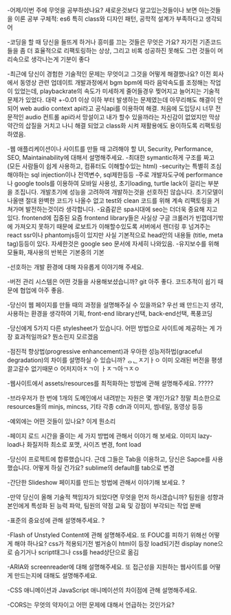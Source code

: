 -어제/이번 주에 무엇을 공부하셨나요?
	새로운것보다 알고있는것들이나 보면 아는것들을 이론 공부
	구체적: es6 특히 class와 디자인 패턴, 공학적 설계가 부족하다고 생각되어

-코딩을 할 때 당신을 들뜨게 하거나 흥미를 끄는 것들은 무엇은 가요?
	자기전 기존코드들을 좀 더 효율적으로 리팩토링하는 상상, 그리고 비록 성공하진 못해도 그런 것들이 머리속으로 생각나는게 기분이 좋다
	
-최근에 당신이 경험한 기술적인 문제는 무엇이고 그것을 어떻게 해결했나요?
	이전 회사에서 동영상 관련 업데이트 개발과정에서 bgm bpm에 따라 음악속도를 조정해는 작업이 있었는데, playbackrate의 속도가 미세하게 줄어들경우 찢어지고 늘어지는 기술적 문제가 있었다. 대략 +-0.01 이상 이하 부터 발생하는 문제였는데 아무리해도 해결이 안되어 web audio context api라고 	공식api를 이용하여 해결. 처음에 도입당시 너무 전문적인 audio 컨트롤 api라서 망설이고 내가 할수 있을까라는 자신감이 없었지만 막상 약간의 삽질을 거치고 나니 해결 되었고 class화 시켜 재활용에도 용이하도록 리팩토링하였음.
	
-웹 애플리케이션이나 사이트를 만들 때 고려해야 할 UI, Security, Performance, SEO, Maintainability에 대해서 설명해주세요.
	-최대한 symantic하게 구조를 짜고 (모든 사람들이 쉽게 사용하고, 컴퓨터도 이해할수있는 html)
	-security는 특별히 조심해야하는 sql injection이나 전역변수, sql제한등등
	-주로 개발자도구에 performance나 google tools를 이용하여 모바일 사용성, 초기loading, turtle lack이 걸리는 부분을 조집니다. 개발초기에 성능을 고려하여 개발하는것을 선호하진 않습니다. 초기모델이 나올땐 절대 완벽한 코드가 나올수 없고 test와 clean 코드를 위해 계속 리팩토링을 거쳐가며 발전하는것이라 생각합니다. 
	-요즘같은 spa시대에 seo는 더더욱 중요해 지고 있다. frontend에 집중된 요즘 frontend library들은 사실상 구글 크롤러가 빈껍데기밖에 가져오지 못하기 때문에 로보트가 이해할수있도록 서버에서 렌더링 후 넘겨주는 react ssr이나 phantomjs등이 있지만 사실 기본적으로 head안의 내용들 (title, meta tag)등등이 있다. 자세한것은 google seo 문서에 자세히 나와있음.
	-유지보수를 위해 모듈화, 재사용의 반복은 기본중의 기본
	
-선호하는 개발 환경에 대해 자유롭게 이야기해 주세요.

	
-버전 관리 시스템은 어떤 것들을 사용해보셨습니까?
	git 아주 좋다. 코드추적이 쉽기 때문에 협업에 아주 좋음.
	
-당신이 웹 페이지를 만들 때의 과정을 설명해주실 수 있을까요?
	우선 왜 만드는지 생각, 사용하는 환경을 생각하여 기획, front-end library선택, back-end선택, 폭풍코딩
	
-당신에게 5가지 다른 stylesheet가 있습니다. 어떤 방법으로 사이트에 제공하는 게 가장 효과적일까요?
	뭔소린지 모르겠음
	
-점진적 향상법(progressive enhancement)과 우아한 성능저하법(graceful degradation)의 차이를 설명하실 수 있습니까?
	ᆼᆫㅈ기ㅏㅇ
	이미 오래된 버전을 평생 끌고갈수 없기때문ㅇ 어저지아ㅈㄱ이 ㅏㅈㄱ아ㄱㅈㅇ  
	
-웹사이트에서 assets/resources를 최적화하는 방법에 관해 설명해주세요.
	?????
	
-브라우저가 한 번에 1개의 도메인에서 내려받는 자원은 몇 개인가요?
	정말 최소한으로 resources들의 minjs, mincss, 기타 각종 cdn과 이미지, 썸네일, 동영상 등등
	
-예외에는 어떤 것들이 있나요?
	이게 뭔소리
	
-페이지 로드 시간을 줄이는 세 가지 방법에 관해서 이야기 해 보세요.
	이미지 lazy-load나 화질저하 최소로 포맷, 사이즈 변경, font load
	
-당신이 프로젝트에 합류했습니다. 근데 그들은 Tab을 이용하고, 당신은 Sapce를 사용했습니다. 어떻게 하실 건가요?
	sublime의 default를 tab으로 변경
	
-간단한 Slideshow 페이지를 만드는 방법에 관해서 이야기해 보세요.
	?
	
-만약 당신이 올해 기술적 책임자가 되었다면 무엇을 먼저 하시겠습니까?
	팀원을 성향과 본인에게 특성화 된 능력 파악, 팀원의 약점 교육 및 강점이 부각되는 작업 분배

-표준의 중요성에 관해 설명해주세요.
	?
	
-Flash of Unstyled Content에 관해 설명해주세요. 또 FOUC를 피하기 위해선 어떻게 해야 하나요?
	css가 적용되기전 벌거숭이 html이 등장
	load되기전 display none으로 슴기거나 script태그나 css를 head상단으로 옮김

-ARIA와 screenreader에 대해 설명해주세요. 또 접근성을 지원하는 웹사이트를 어떻게 만드는지에 대해도 설명해주세요.

	
-CSS 애니메이션과 JavaScript 애니메이션의 차이점에 관해 설명해주세요.

	
-CORS는 무엇의 약자이고 어떤 문제에 대해서 언급하는 것인가요?

